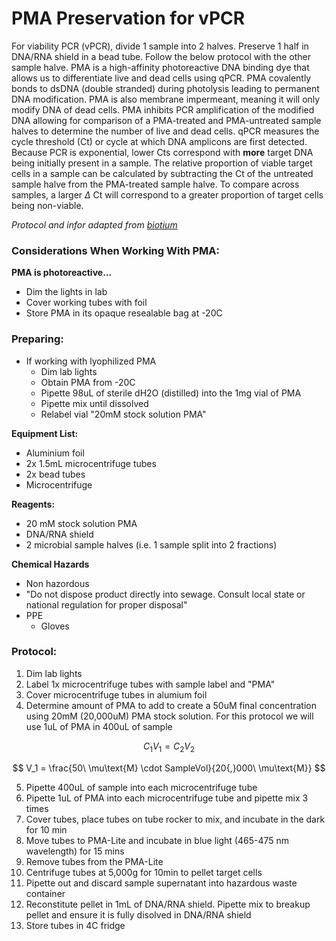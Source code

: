 
# PMA Preservation for vPCR
For viability PCR (vPCR), divide 1 sample into 2 halves. Preserve 1 half in DNA/RNA shield in a bead tube. Follow the below protocol with the other sample halve. PMA is a high-affinity photoreactive DNA binding dye that allows us to differentiate live and dead cells using qPCR. PMA covalently bonds to dsDNA (double stranded) during photolysis leading to permanent DNA modification. PMA is also membrane impermeant, meaning it will only modify DNA of dead cells. PMA inhibits PCR amplification of the modified DNA allowing for comparison of a PMA-treated and PMA-untreated sample halves to determine the number of live and dead cells. qPCR measures the cycle threshold (Ct) or cycle at which DNA amplicons are first detected. Because PCR is exponential, lower Cts correspond with **more** target DNA being initially present in a sample. The relative proportion of viable target cells in a sample can be calculated by subtracting the Ct of the untreated sample halve from the PMA-treated sample halve. To compare across samples, a larger $\Delta$ Ct will correspond to a greater proportion of target cells being non-viable. 

*Protocol and infor adapted from [biotium](https://biotium.com/wp-content/uploads/2020/06/PI-40013-40019.pdf)*
### Considerations When Working With PMA:

**PMA is photoreactive...**
- Dim the lights in lab
- Cover working tubes with foil
- Store PMA in its opaque resealable bag at -20C

### Preparing: 
- If working with lyophilized PMA
    - Dim lab lights 
    - Obtain PMA from -20C
    - Pipette 98uL of sterile dH2O (distilled) into the 1mg vial of PMA
    - Pipette mix until dissolved 
    - Relabel vial "20mM stock solution PMA"

**Equipment List:**
- Aluminium foil 
- 2x 1.5mL microcentrifuge tubes 
- 2x bead tubes
- Microcentrifuge 

**Reagents:**
- 20 mM stock solution PMA
- DNA/RNA shield
- 2 microbial sample halves (i.e. 1 sample split into 2 fractions)

**Chemical Hazards**
- Non hazordous 
- "Do not dispose product directly into sewage. Consult local state or national regulation for proper disposal"
- PPE
    - Gloves

### Protocol: 
1. Dim lab lights 
2. Label 1x microcentrifuge tubes with sample label and "PMA"
3. Cover microcentrifuge tubes in alumium foil 
4. Determine amount of PMA to add to create a 50uM final concentration using 20mM (20,000uM) PMA stock solution. For this protocol we will use 1uL of PMA in 400uL of sample

$$
C_1V_1 = C_2V_2
$$

$$
V_1 = \frac{50\ \mu\text{M} \cdot SampleVol}{20{,}000\ \mu\text{M}}
$$

5. Pipette 400uL of sample into each microcentrifuge tube
6. Pipette 1uL of PMA into each microcentrifuge tube and pipette mix 3 times
7. Cover tubes, place tubes on tube rocker to mix, and incubate in the dark for 10 min 
8. Move tubes to PMA-Lite and incubate in blue light (465-475 nm wavelength) for 15 mins 
9. Remove tubes from the PMA-Lite 
10. Centrifuge tubes at 5,000g for 10min to pellet target cells
11. Pipette out and discard sample supernatant into hazardous waste container
12. Reconstitute pellet in 1mL of DNA/RNA shield. Pipette mix to breakup pellet and ensure it is fully disolved in DNA/RNA shield
13. Store tubes in 4C fridge
